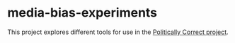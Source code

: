 # media-bias-experiments
This project explores different tools for use in the [Politically Correct project](https://github.com/caowens/politically-correct).
